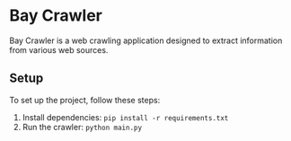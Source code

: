 # Bay Crawler

Bay Crawler is a web crawling application designed to extract information from various web sources.

## Setup

To set up the project, follow these steps:

1. Install dependencies: `pip install -r requirements.txt`
2. Run the crawler: `python main.py`